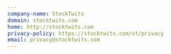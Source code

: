 ```yaml
---
company-name: StockTwits
domain: stocktwits.com
home: http://stocktwits.com
privacy-policy: https://stocktwits.com/st/privacy
email: privacy@stocktwits.com
---
```




